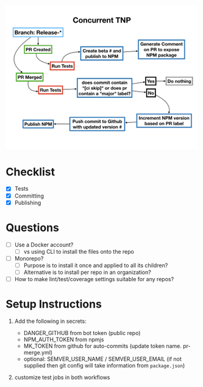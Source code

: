 ![CI Workflow](./NEW_DIAGRAM.png)

# Checklist
- [x] Tests
- [x] Committing
- [x] Publishing

# Questions
- [ ] Use a Docker account?
  - [ ] vs using CLI to install the files onto the repo
- [ ] Monorepo?
  - [ ] Purpose is to install it once and applied to all its children?
  - [ ] Alternative is to install per repo in an organization?
- [ ] How to make lint/test/coverage settings suitable for any repos?

# Setup Instructions
1. Add the following in secrets:
    - DANGER_GITHUB from bot token (public repo)
    - NPM_AUTH_TOKEN from npmjs
    - MK_TOKEN from github for auto-commits (update token name. pr-merge.yml)
    - optional: SEMVER_USER_NAME / SEMVER_USER_EMAIL 
      (if not supplied then git config will take information from `package.json`)
      
2. customize test jobs in both workflows